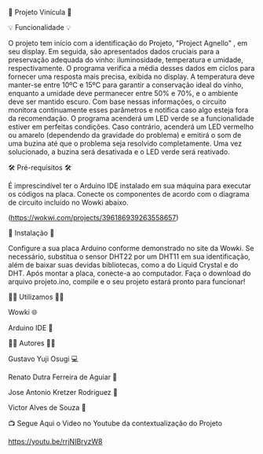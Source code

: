 🍷 Projeto Vinícula 🍷

💡 Funcionalidade 💡

O projeto tem início com a identificação do Projeto, "Project Agnello" , em seu display. Em seguida, são apresentados dados cruciais para a preservação adequada do vinho: iluminosidade, temperatura e umidade, respectivamente.
O programa verifica a média desses dados em ciclos para fornecer uma resposta mais precisa, exibida no display. A temperatura deve manter-se entre 10ºC e 15ºC para garantir a conservação ideal do vinho, enquanto a umidade deve permanecer entre 50% e 70%, e o ambiente deve ser mantido escuro.
Com base nessas informações, o circuito monitora continuamente esses parâmetros e notifica caso algo esteja fora da recomendação. O programa acenderá um LED verde se a funcionalidade estiver em perfeitas condições. Caso contrário, acenderá um LED vermelho ou amarelo (dependendo da gravidade do problema) e emitirá o som de uma buzina até que o problema seja resolvido completamente.
Uma vez solucionado, a buzina será desativada e o LED verde será reativado.

🛠️ Pré-requisitos 🛠️

É imprescindível ter o Arduino IDE instalado em sua máquina para executar os códigos na placa.
Conecte os componentes de acordo com o diagrama de circuito incluído no Wowki abaixo.

(https://wokwi.com/projects/396186939263558657)

🚀 Instalação 🚀

Configure a sua placa Arduino conforme demonstrado no site da Wowki. Se necessário, substitua o sensor DHT22 por um DHT11 em sua identificação, além de baixar suas devidas bibliotecas, como a do Liquid Crystal e do DHT. Após montar a placa, conecte-a ao computador. Faça o download do arquivo projeto.ino, compile e o seu projeto estará pronto para funcionar!

👷‍♂️ Utilizamos 👷‍♂️

Wowki 🌐

Arduino IDE 🤖

👨‍💻 Autores 👨‍💻

Gustavo Yuji Osugi 💻

Renato Dutra Ferreira de Aguiar 🔢

Jose Antonio Kretzer Rodriguez 💾

Victor Alves de Souza 🧩

📺
Segue Aqui o Video no Youtube da contextualização do Projeto

https://youtu.be/rrjNIBryzW8

